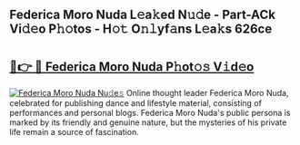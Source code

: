 ## Federica Moro Nuda L𝚎a𝚔ed N𝚞𝚍e - Part-ACk Vi𝚍𝚎o P𝚑𝚘tos - H𝚘𝚝 O𝚗𝚕yf𝚊ns L𝚎a𝚔s 626ce

# <h2><a href="http://kf8nra1.oniu.top/?m=Federica+Moro+Nuda">🔗👉 🔴 Federica Moro Nuda P𝚑ot𝚘𝚜 V𝚒d𝚎o</a></h2>

[![Federica Moro Nuda Nu𝚍e𝚜](https://i.imgur.com/0qMVB7G.gif)](http://kf8nra1.oniu.top/?m=Federica+Moro+Nuda)
Online thought leader Federica Moro Nuda, celebrated for publishing dance and lifestyle material, consisting of performances and personal blogs. Federica Moro Nuda's public persona is marked by its friendly and genuine nature, but the mysteries of his private life remain a source of fascination.  
